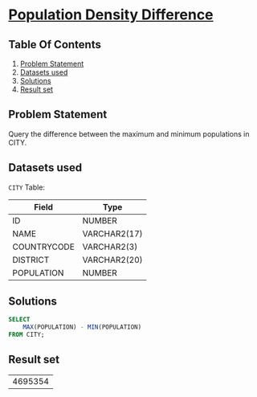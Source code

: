 # [Population Density Difference](https://www.hackerrank.com/challenges/population-density-difference/)

## Table Of Contents
1. [Problem Statement](#problem-statement)
2. [Datasets used](#datasets-used)
3. [Solutions](#solutions)
4. [Result set](#result-set)

## Problem Statement

Query the difference between the maximum and minimum populations in CITY.

## Datasets used

```CITY``` Table:

| Field       | Type         |
| ----------- | ------------ |
| ID          | NUMBER       |
| NAME        | VARCHAR2(17) |
| COUNTRYCODE | VARCHAR2(3)  |
| DISTRICT    | VARCHAR2(20) |
| POPULATION  | NUMBER       |

## Solutions

```sql
SELECT 
    MAX(POPULATION) - MIN(POPULATION)
FROM CITY;
```

## Result set

|         |
| ------- |
| 4695354 |